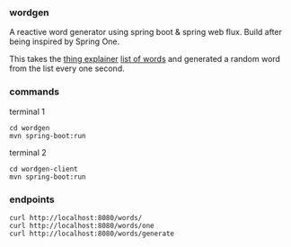### wordgen

A reactive word generator using spring boot & spring web flux. Build after being inspired by Spring One.

This takes the [thing explainer](https://xkcd.com/thing-explainer/) [list of words](https://github.com/RichardBleek/wordgen/blob/master/wordgen/src/main/resources/thing-explainer-words-list.txt) and generated a random word from the list every one second.

### commands
terminal 1
```
cd wordgen
mvn spring-boot:run
```

terminal 2
```
cd wordgen-client
mvn spring-boot:run
```

### endpoints
```
curl http://localhost:8080/words/
curl http://localhost:8080/words/one
curl http://localhost:8080/words/generate
```
